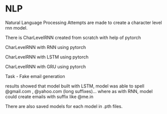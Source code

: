# NLP
Natural Language Processing
Attempts are made to create a character level rnn model.

There is CharLevelRNN created from scratch with help of pytorch

CharLevelRNN with RNN using pytorch

CharLevelRNN with LSTM using pytorch

CharLevelRNN with GRU using pytorch

Task - Fake email generation

results showed that model built with LSTM, model was able to spell @gmail.com , @yahoo.com (long suffixes)... where as with RNN, model could create emails with suffix like @me.in

There are also saved models for each model in .pth files.
